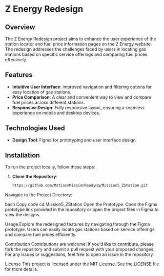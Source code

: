 # Z Energy Redesign

## Overview

The Z Energy Redesign project aims to enhance the user experience of the station locator and fuel price information pages on the Z Energy website. The redesign addresses the challenges faced by users in locating gas stations based on specific service offerings and comparing fuel prices effectively.

## Features

- **Intuitive User Interface**: Improved navigation and filtering options for easy location of gas stations.
- **Price Comparison**: A clear and convenient way to view and compare fuel prices across different stations.
- **Responsive Design**: Fully responsive layout, ensuring a seamless experience on mobile and desktop devices.

## Technologies Used

- **Design Tool**: Figma for prototyping and user interface design

## Installation

To run the project locally, follow these steps:

1. **Clone the Repository**:
   ```bash
   https://github.com/MatiasvMissionReadyHq/Mission5_ZStation.git
Navigate to the Project Directory:

bash
Copy code
cd Mission5_ZStation
Open the Prototype: Open the Figma prototype link provided in the repository or open the project files in Figma to view the designs.

Usage
Explore the redesigned features by navigating through the Figma prototype. Users can easily locate gas stations based on service offerings and compare fuel prices efficiently.

Contribution
Contributions are welcome! If you'd like to contribute, please fork the repository and submit a pull request with your proposed changes. For any issues or suggestions, feel free to open an issue in the repository.

License
This project is licensed under the MIT License. See the LICENSE file for more details.

